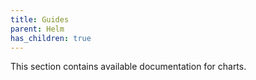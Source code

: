 ```yaml
---
title: Guides
parent: Helm
has_children: true
---
```


This section contains available documentation for charts.
